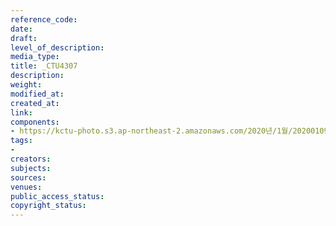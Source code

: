 ```yaml
---
reference_code: 
date: 
draft: 
level_of_description: 
media_type: 
title: _CTU4307
description: 
weight: 
modified_at: 
created_at: 
link: 
components:
- https://kctu-photo.s3.ap-northeast-2.amazonaws.com/2020년/1월/20200109_현대제철+위험의+외주화+금지+편법+꼼수+회피+규탄+및+정규직+전환+촉구+기자회견/_CTU4307.jpg
tags:
- 
creators: 
subjects: 
sources: 
venues: 
public_access_status: 
copyright_status: 
---
```

